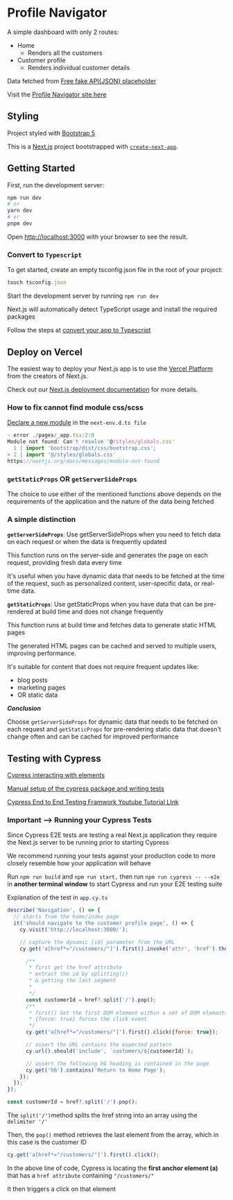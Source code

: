 # Profile Navigator

A simple dashboard with only 2 routes:

- Home
  - Renders all the customers
- Customer profile
  - Renders individual customer details

Data fetched from [Free fake API{JSON} placeholder](https://jsonplaceholder.typicode.com/users "read docs")

Visit the [Profile Navigator site here](https://profile-navigator.vercel.app)

## Styling

Project styled with [Bootstrap 5](https://getbootstrap.com/docs/5.0/getting-started/introduction/ "read docs")

This is a [Next.js](https://nextjs.org/) project bootstrapped with [`create-next-app`](https://github.com/vercel/next.js/tree/canary/packages/create-next-app).

## Getting Started

First, run the development server:

```bash
npm run dev
# or
yarn dev
# or
pnpm dev
```

Open [http://localhost:3000](http://localhost:3000) with your browser to see the result.

### Convert to `Typescript`

To get started, create an empty tsconfig.json file in the root of your project:

```js
touch tsconfig.json
```

Start the development server by running `npm run dev`

Next.js will automatically detect TypeScript usage and install the required packages

Follow the steps at [convert your app to Typescript](https://nextjs.org/learn/excel/typescript/create-tsconfig "read docs")

## Deploy on Vercel

The easiest way to deploy your Next.js app is to use the [Vercel Platform](https://vercel.com/new?utm_medium=default-template&filter=next.js&utm_source=create-next-app&utm_campaign=create-next-app-readme) from the creators of Next.js.

Check out our [Next.js deployment documentation](https://nextjs.org/docs/deployment) for more details.

### How to fix cannot find module css/scss

[Declare a new module](https://linguinecode.com/post/how-to-fix-cannot-find-module-css-scss-nextjs "follow link") in the `next-env.d.ts file`

```js
- error ./pages/_app.tsx:2:0
Module not found: Can't resolve '@/styles/globals.css'
  1 | import 'bootstrap/dist/css/bootstrap.css';
> 2 | import '@/styles/globals.css'
https://nextjs.org/docs/messages/module-not-found

```

### `getStaticProps` OR `getServerSideProps`

The choice to use either of the mentioned functions above depends on the requirements of the application and the nature of the data being fetched

### A simple distinction

**`getServerSideProps`**: Use getServerSideProps when you need to fetch data on each request or when the data is frequently updated

This function runs on the server-side and generates the page on each request, providing fresh data every time

It's useful when you have dynamic data that needs to be fetched at the time of the request, such as personalized content, user-specific data, or real-time data.

**`getStaticProps`**: Use getStaticProps when you have data that can be pre-rendered at build time and does not change frequently

This function runs at build time and fetches data to generate static HTML pages

The generated HTML pages can be cached and served to multiple users, improving performance.

It's suitable for content that does not require frequent updates like:

- blog posts
- marketing pages
- OR static data

**_Conclusion_**

Choose `getServerSideProps` for dynamic data that needs to be fetched on each request and `getStaticProps` for pre-rendering static data that doesn't change often and can be cached for improved performance

## Testing with Cypress

[Cypress interacting with elements](https://docs.cypress.io/guides/core-concepts/interacting-with-elements "read docs")

[Manual setup of the cypress package and writing tests](https://nextjs.org/docs/pages/building-your-application/optimizing/testing#creating-your-first-cypress-e2e-test "read next.js docs")

[Cypress End to End Testing Framwork Youtube Tutorial LInk](https://www.youtube.com/playlist?list=PLzDWIPKHyNmK9NX9_ng2IdrkEr8L4WwB0)

### Important --> Running your Cypress Tests

Since Cypress E2E tests are testing a real Next.js application they require the Next.js server to be running prior to starting Cypress

We recommend running your tests against your production code to more closely resemble how your application will behave

Run `npm run build` and `npm run start,` then run `npm run cypress -- --e2e` in **another terminal window** to start Cypress and run your E2E testing suite

Explanation of the test in `app.cy.ts`

```js
describe('Navigation', () => {
  // starts from the home/index page
  it('should navigate to the customer profile page', () => {
    cy.visit('http://localhost:3000/');

    // capture the dynamic [id] parameter from the URL
    cy.get('a[href*="/customers/"]').first().invoke('attr', 'href').then((href) => {

      /**
       * first get the href attribute
       * extract the id by splitting(/) 
       * & getting the last segment
       * 
       */
      const customerId = href?.split('/').pop();
      /**
       * first() Get the first DOM element within a set of DOM elements
       * {force: true} forces the click event
       */
      cy.get('a[href*="/customers/"]').first().click({force: true});

      // assert the URL contains the expected pattern
      cy.url().should('include', `customers/${customerId}`);

      // assert the following h6 heading is contained in the page
      cy.get('h6').contains('Return to Home Page');
    });
  });
});
```

```js
const customerId = href?.split('/').pop();
```

The `split('/')`method splits the href string into an array using the `delimiter '/'`

Then, the `pop()` method retrieves the last element from the array, which in this case is the customer ID

```js
cy.get('a[href*="/customers/"]').first().click();
```

In the above line of code, Cypress is locating the **first anchor element (a)** that has a `href attribute` containing `"/customers/"`

It then triggers a click on that element
